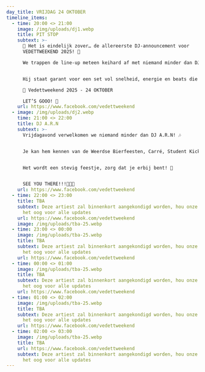 ```yaml
---
day_title: VRIJDAG 24 OKTOBER
timeline_items:
  - time: 20:00 <> 21:00
    image: /img/uploads/dj1.webp
    title: PIT STOP
    subtext: >-
      🚨 Het is eindelijk zover… de allereerste DJ-announcement voor
      VEDETTWEEKEND 2025! 🍻

      We trappen de line-up meteen keihard af met niemand minder dan DJ PIT-STOP! 🏎️💿


      Hij staat garant voor een set vol snelheid, energie en beats die je meteen in feestmodus knallen. 📅 Save the date

      📍 Vedettweekend 2025 - 24 OKTOBER

      LET’S GOOO! 🚀
    url: https://www.facebook.com/vedettweekend
  - image: /img/uploads/dj2.webp
    time: 21:00 <> 22:00
    title: DJ A.R.N
    subtext: >-
      Vrijdagavond verwelkomen we niemand minder dan DJ A.R.N! 🎶


      Je kan hem kennen van de Weerdse Bierfeesten, Carré, Student Kick-Off of zelfs van in Lloret de Mar… en 24 oktober komt hij gewoon Vedettweekend op z’n kop zetten. 🔥


      Het wordt een stevig feestje, zorg dat je erbij bent! 🍻 


      SEE YOU THERE!!!🐧😎🥂
    url: https://www.facebook.com/vedettweekend
  - time: 22:00 <> 23:00
    title: TBA
    subtext: Deze artiest zal binnenkort aangekondigd worden, hou onze socials in
      het oog voor alle updates
    url: https://www.facebook.com/vedettweekend
    image: /img/uploads/tba-25.webp
  - time: 23:00 <> 00:00
    image: /img/uploads/tba-25.webp
    title: TBA
    subtext: Deze artiest zal binnenkort aangekondigd worden, hou onze socials in
      het oog voor alle updates
    url: https://www.facebook.com/vedettweekend
  - time: 00:00 <> 01:00
    image: /img/uploads/tba-25.webp
    title: TBA
    subtext: Deze artiest zal binnenkort aangekondigd worden, hou onze socials in
      het oog voor alle updates
    url: https://www.facebook.com/vedettweekend
  - time: 01:00 <> 02:00
    image: /img/uploads/tba-25.webp
    title: TBA
    subtext: Deze artiest zal binnenkort aangekondigd worden, hou onze socials in
      het oog voor alle updates
    url: https://www.facebook.com/vedettweekend
  - time: 02:00 <> 03:00
    image: /img/uploads/tba-25.webp
    title: TBA
    url: https://www.facebook.com/vedettweekend
    subtext: Deze artiest zal binnenkort aangekondigd worden, hou onze socials in
      het oog voor alle updates
---
```

